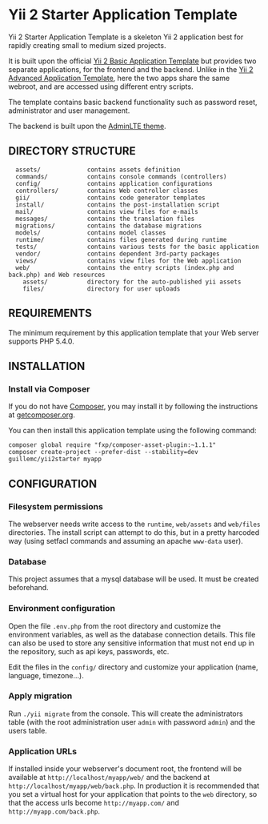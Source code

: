 Yii 2 Starter Application Template
==================================

Yii 2 Starter Application Template is a skeleton Yii 2 application best for
rapidly creating small to medium sized projects.

It is built upon the official [Yii 2 Basic Application Template](https://github.com/yiisoft/yii2-app-basic)
but provides two separate applications, for the frontend and the backend. Unlike in the
[Yii 2 Advanced Application Template](https://github.com/yiisoft/yii2-app-advanced), here the
two apps share the same webroot, and are accessed using different entry scripts.

The template contains basic backend functionality such as password reset, administrator and user management.

The backend is built upon the [AdminLTE theme](https://almsaeedstudio.com/AdminLTE).

DIRECTORY STRUCTURE
-------------------

      assets/             contains assets definition
      commands/           contains console commands (controllers)
      config/             contains application configurations
      controllers/        contains Web controller classes
      gii/                contains code generator templates
      install/            contains the post-installation script
      mail/               contains view files for e-mails
      messages/           contains the translation files
      migrations/         contains the database migrations
      models/             contains model classes
      runtime/            contains files generated during runtime
      tests/              contains various tests for the basic application
      vendor/             contains dependent 3rd-party packages
      views/              contains view files for the Web application
      web/                contains the entry scripts (index.php and back.php) and Web resources
        assets/           directory for the auto-published yii assets
        files/            directory for user uploads



REQUIREMENTS
------------

The minimum requirement by this application template that your Web server supports PHP 5.4.0.


INSTALLATION
------------

### Install via Composer

If you do not have [Composer](http://getcomposer.org/), you may install it by following the instructions
at [getcomposer.org](http://getcomposer.org/doc/00-intro.md#installation-nix).

You can then install this application template using the following command:

~~~
composer global require "fxp/composer-asset-plugin:~1.1.1"
composer create-project --prefer-dist --stability=dev guillemc/yii2starter myapp
~~~


CONFIGURATION
-------------

### Filesystem permissions

The webserver needs write access to the `runtime`, `web/assets` and `web/files` directories. 
The install script can attempt to do this, but in a pretty harcoded way (using setfacl commands 
and assuming an apache `www-data` user).

### Database

This project assumes that a mysql database will be used. It must be created beforehand.

### Environment configuration

Open the file `.env.php` from the root directory and customize the environment
variables, as well as the database connection details. This file can also be used to store any sensitive
information that must not end up in the repository, such as api keys, passwords, etc.

Edit the files in the `config/` directory and customize your application (name, language, timezone...).

### Apply migration

Run `./yii migrate` from the console. This will create the administrators table (with the root administration
user `admin` with password `admin`) and the users table.

### Application URLs

If installed inside your webserver's document root, the frontend will be available at `http://localhost/myapp/web/`
and the backend at `http://localhost/myapp/web/back.php`. In production it is recommended that you set a virtual
host for your application that points to the `web` directory, so that the access urls become `http://myapp.com/`
and `http://myapp.com/back.php`.


